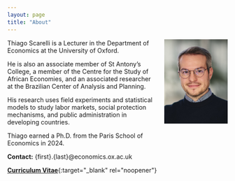 ```yaml
---
layout: page
title: "About"
---
```


<img
src="/assets/images/thiago_scarelli.jpg"
alt="Thiago Scarelli."
style="float: right;
	padding-left: 22px;
    padding-bottom: 22px;
    width: 145px;">

Thiago Scarelli is a Lecturer in the Department of Economics at the University of Oxford. 

He is also an associate member of St Antony’s College, a member of the Centre for the Study of African Economies, and an associated researcher at the Brazilian Center of Analysis and Planning. 

His research uses field experiments and statistical models to study labor markets, social protection mechanisms, and public administration in developing countries. 

Thiago earned a Ph.D. from the Paris School of Economics in 2024.

**Contact:** {first}.{last}@economics.ox.ac.uk

[**Curriculum Vitae**](https://thiagoscarelli.github.io/assets/pdfs/Thiago_Scarelli_CV.pdf){:target="_blank" rel="noopener"}
